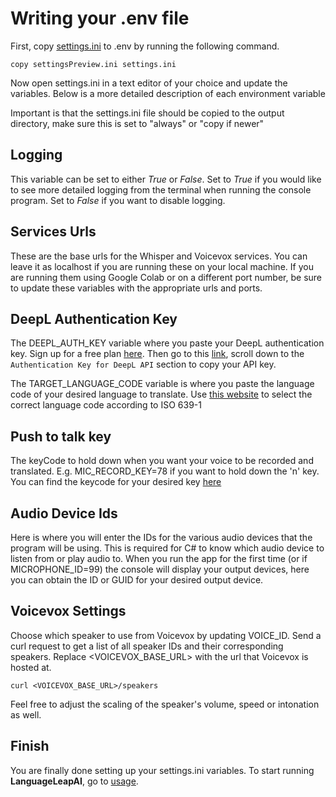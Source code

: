 # Writing your .env file

First, copy [settings.ini](../LeapAI/settingsPreview.ini) to .env by running the following command.

```copy settingsPreview.ini settings.ini```

Now open settings.ini in a text editor of your choice and update the variables. Below is a more detailed description of each environment variable

Important is that the settings.ini file should be copied to the output directory, make sure this is set to "always" or "copy if newer"

## Logging 

This variable can be set to either _True_ or _False_. Set to _True_ if you would like to see more detailed logging from the terminal when running the console program.
Set to _False_ if you want to disable logging.

## Services Urls 

These are the base urls for the Whisper and Voicevox services. You can leave it as localhost if you are running these on your local machine.
If you are running them using Google Colab or on a different port number, be sure to update these variables with the appropriate urls and ports.

## DeepL Authentication Key

The DEEPL_AUTH_KEY variable where you paste your DeepL authentication key. Sign up for a free plan [here](https://www.deepl.com/pro-api?cta=header-pro-api).
Then go to this [link](https://www.deepl.com/account/summary), scroll down to the `Authentication Key for DeepL API` section to copy your API key.

The TARGET_LANGUAGE_CODE variable is where you paste the language code of your desired language to translate. 
Use [this website](https://www.andiamo.co.uk/resources/iso-language-codes) to select the correct language code according to ISO 639-1 


## Push to talk key

The keyCode to hold down when you want your voice to be recorded and translated. E.g. MIC_RECORD_KEY=78 if you want to hold down the 'n' key.
You can find the keycode for your desired key [here](https://www.toptal.com/developers/keycode)

## Audio Device Ids

Here is where you will enter the IDs for the various audio devices that the program will be using.
This is required for C# to know which audio device to listen from or play audio to.
When you run the app for the first time (or if MICROPHONE_ID=99) the console will display your output devices, here you can obtain the ID or GUID for your desired output device.

## Voicevox Settings

Choose which speaker to use from Voicevox by updating VOICE_ID. 
Send a curl request to get a list of all speaker IDs and their corresponding speakers.
Replace <VOICEVOX_BASE_URL> with the url that Voicevox is hosted at.

```curl <VOICEVOX_BASE_URL>/speakers```

Feel free to adjust the scaling of the speaker's volume, speed or intonation as well.

## Finish

You are finally done setting up your settings.ini variables. To start running **LanguageLeapAI**, go to [usage](../README.md#Usage).
